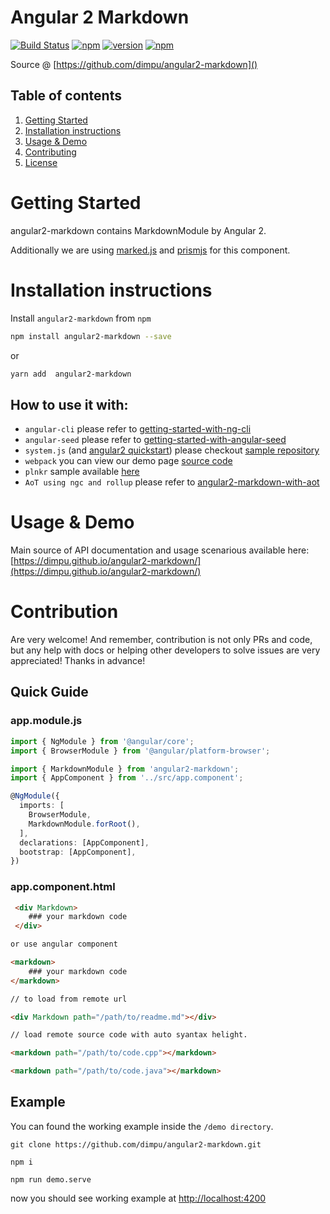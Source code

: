 # Angular 2 Markdown

[![Build Status][travis-badge]][travis-badge-url]
[![npm][circleci-badge-url]][circleci-url]
[![version][npm-badge-url]][npm-url]
[![npm][license-badge-url]][license-url]


 Source @ [https://github.com/dimpu/angular2-markdown]()



 ## Table of contents
 1. [Getting Started](#getting-started)
 2. [Installation instructions](#installation-instructions)
 3. [Usage & Demo](#usage--demo)
 4. [Contributing](#contribution)
 5. [License](#license)



 # Getting Started

angular2-markdown contains MarkdownModule by Angular 2.

Additionally we are using [marked.js](http://https://github.com/chjj/marked/) and [prismjs](http://prismjs.com/) for this component.


# Installation instructions

Install `angular2-markdown` from `npm`
```bash
npm install angular2-markdown --save
```

or
```bash
yarn add  angular2-markdown
```

## How to use it with:
 - `angular-cli` please refer to [getting-started-with-ng-cli](https://github.com/dimpu/angular2-markdown/tree/master/docs/getting-started/ng-cli.md)
 - `angular-seed` please refer to [getting-started-with-angular-seed](https://github.com/dimpu/angular2-markdown/tree/master/docs/getting-started/angular-seed.md)
 - `system.js` (and [angular2 quickstart](https://angular.io/docs/ts/latest/quickstart.html)) please checkout [sample repository](https://github.com/dimpu/angular2-quickstart)
 - `webpack` you can view our demo page [source code](https://github.com/dimpu/angular2-markdown/tree/master/demo)
 - `plnkr` sample available [here](htt://bit.ly/2kT0z20)
 - `AoT using ngc and rollup` please refer to [angular2-markdown-with-aot](https://github.com/dimpu/angular2-markdown/tree/master/docs/getting-started/aot.md)


 # Usage & Demo

 Main source of API documentation and usage scenarious available here:
 [https://dimpu.github.io/angular2-markdown/](https://dimpu.github.io/angular2-markdown/)


 # Contribution

 Are very welcome! And remember, contribution is not only PRs and code, but any help with docs or helping other developers to solve issues are very appreciated! Thanks in advance!



## Quick Guide
### app.module.js
```typescript
import { NgModule } from '@angular/core';
import { BrowserModule } from '@angular/platform-browser';

import { MarkdownModule } from 'angular2-markdown';
import { AppComponent } from '../src/app.component';

@NgModule({
  imports: [
    BrowserModule,
    MarkdownModule.forRoot(),
  ],
  declarations: [AppComponent],
  bootstrap: [AppComponent],
})

```

### app.component.html
```html
 <div Markdown>
    ### your markdown code
 </div>

or use angular component

<markdown>
    ### your markdown code
</markdown>

// to load from remote url

<div Markdown path="/path/to/readme.md"></div>

// load remote source code with auto syantax helight.

<markdown path="/path/to/code.cpp"></markdown>

<markdown path="/path/to/code.java"></markdown>
```

## Example

You can found the working example inside the `/demo directory`.

```
git clone https://github.com/dimpu/angular2-markdown.git

npm i

npm run demo.serve
```
now you should see working example at [http://localhost:4200]()




[travis-badge]: https://travis-ci.org/dimpu/angular2-markdown.svg?branch=master
[travis-badge-url]: https://travis-ci.org/dimpu/angular2-markdown
[license-url]: https://opensource.org/licenses/MIT
[license-badge-url]: https://img.shields.io/npm/l/angular2-markdown.svg
[npm-url]: https://www.npmjs.com/package/angular2-markdown
[npm-badge-url]: https://img.shields.io/npm/v/angular2-markdown.svg?style=flat
[circleci-url]: https://circleci.com/gh/dimpu/angular2-markdown/master
[circleci-badge-url]: https://circleci.com/gh/dimpu/angular2-markdown/tree/master.svg?style=shield&
[demo-url]: https://github.com/dimpu/angular2-markdown
